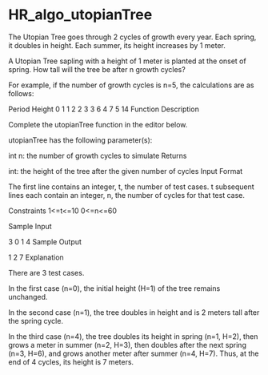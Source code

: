 # HR_algo_utopianTree

The Utopian Tree goes through 2 cycles of growth every year. Each spring, it doubles in height. Each summer, its height increases by 1 meter.

A Utopian Tree sapling with a height of 1 meter is planted at the onset of spring. How tall will the tree be after n growth cycles?

For example, if the number of growth cycles is n=5, the calculations are as follows:

Period  Height
0          1
1          2
2          3
3          6
4          7
5          14
Function Description

Complete the utopianTree function in the editor below.

utopianTree has the following parameter(s):

int n: the number of growth cycles to simulate
Returns

int: the height of the tree after the given number of cycles
Input Format

The first line contains an integer, t, the number of test cases.
t subsequent lines each contain an integer, n, the number of cycles for that test case.

Constraints
1<=t<=10
0<=n<=60

Sample Input

3
0
1
4
Sample Output

1
2
7
Explanation

There are 3 test cases.

In the first case (n=0), the initial height (H=1) of the tree remains unchanged.

In the second case (n=1), the tree doubles in height and is 2 meters tall after the spring cycle.

In the third case (n=4), the tree doubles its height in spring (n=1, H=2), then grows a meter in summer (n=2, H=3), then doubles after the next spring (n=3, H=6), and grows another meter after summer (n=4, H=7). Thus, at the end of 4 cycles, its height is 7 meters.
